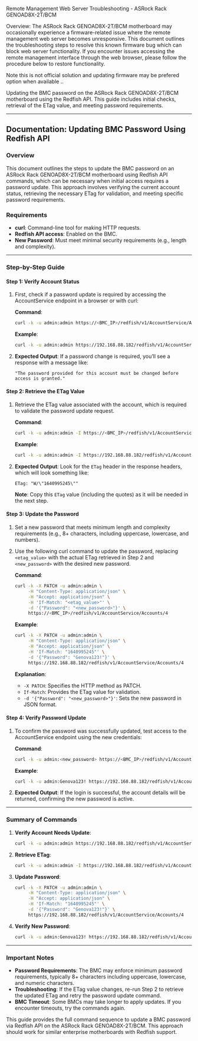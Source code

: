 Remote Management Web Server Troubleshooting - ASRock Rack GENOAD8X-2T/BCM

Overview:
The ASRock Rack GENOAD8X-2T/BCM motherboard may occasionally experience a firmware-related issue where the remote management web server becomes unresponsive. This document outlines the troubleshooting steps to resolve this known firmware bug which can block web server functionality.
If you encounter issues accessing the remote management interface through the web browser, please follow the procedure below to restore functionality.

Note this is not official solution and updating firmware may be prefered option when available .. 

Updating the BMC password on the ASRock Rack GENOAD8X-2T/BCM motherboard using the Redfish API. This guide includes initial checks, retrieval of the ETag value, and meeting password requirements.

---

## Documentation: Updating BMC Password Using Redfish API

### Overview

This document outlines the steps to update the BMC password on an ASRock Rack GENOAD8X-2T/BCM motherboard using Redfish API commands, which can be necessary when initial access requires a password update. This approach involves verifying the current account status, retrieving the necessary ETag for validation, and meeting specific password requirements.

### Requirements

- **curl**: Command-line tool for making HTTP requests.
- **Redfish API access**: Enabled on the BMC.
- **New Password**: Must meet minimal security requirements (e.g., length and complexity).

---

### Step-by-Step Guide

#### Step 1: Verify Account Status

1. First, check if a password update is required by accessing the AccountService endpoint in a browser or with curl:

   **Command**:
   ```bash
   curl -k -u admin:admin https://<BMC_IP>/redfish/v1/AccountService/Accounts/4
   ```

   **Example**:
   ```bash
   curl -k -u admin:admin https://192.168.88.182/redfish/v1/AccountService/Accounts/4
   ```

2. **Expected Output**: If a password change is required, you’ll see a response with a message like:
   ```
   "The password provided for this account must be changed before access is granted."
   ```

#### Step 2: Retrieve the ETag Value

1. Retrieve the ETag value associated with the account, which is required to validate the password update request.

   **Command**:
   ```bash
   curl -k -u admin:admin -I https://<BMC_IP>/redfish/v1/AccountService/Accounts/4
   ```

   **Example**:
   ```bash
   curl -k -u admin:admin -I https://192.168.88.182/redfish/v1/AccountService/Accounts/4
   ```

2. **Expected Output**: Look for the `ETag` header in the response headers, which will look something like:
   ```
   ETag: "W/\"1640995245\""
   ```
   
   **Note**: Copy this `ETag` value (including the quotes) as it will be needed in the next step.

#### Step 3: Update the Password

1. Set a new password that meets minimum length and complexity requirements (e.g., 8+ characters, including uppercase, lowercase, and numbers).

2. Use the following curl command to update the password, replacing `<etag_value>` with the actual ETag retrieved in Step 2 and `<new_password>` with the desired new password.

   **Command**:
   ```bash
   curl -k -X PATCH -u admin:admin \
        -H "Content-Type: application/json" \
        -H "Accept: application/json" \
        -H 'If-Match: "<etag_value>"' \
        -d '{"Password": "<new_password>"}' \
        https://<BMC_IP>/redfish/v1/AccountService/Accounts/4
   ```

   **Example**:
   ```bash
   curl -k -X PATCH -u admin:admin \
        -H "Content-Type: application/json" \
        -H "Accept: application/json" \
        -H 'If-Match: "1640995245"' \
        -d '{"Password": "Genova123!"}' \
        https://192.168.88.182/redfish/v1/AccountService/Accounts/4
   ```

   **Explanation**:
   - `-X PATCH`: Specifies the HTTP method as PATCH.
   - `If-Match`: Provides the ETag value for validation.
   - `-d '{"Password": "<new_password>"}'`: Sets the new password in JSON format.

#### Step 4: Verify Password Update

1. To confirm the password was successfully updated, test access to the AccountService endpoint using the new credentials:

   **Command**:
   ```bash
   curl -k -u admin:<new_password> https://<BMC_IP>/redfish/v1/AccountService/Accounts/4
   ```

   **Example**:
   ```bash
   curl -k -u admin:Genova123! https://192.168.88.182/redfish/v1/AccountService/Accounts/4
   ```

2. **Expected Output**: If the login is successful, the account details will be returned, confirming the new password is active.

---

### Summary of Commands

1. **Verify Account Needs Update**:
   ```bash
   curl -k -u admin:admin https://192.168.88.182/redfish/v1/AccountService/Accounts/4
   ```

2. **Retrieve ETag**:
   ```bash
   curl -k -u admin:admin -I https://192.168.88.182/redfish/v1/AccountService/Accounts/4
   ```

3. **Update Password**:
   ```bash
   curl -k -X PATCH -u admin:admin \
        -H "Content-Type: application/json" \
        -H "Accept: application/json" \
        -H 'If-Match: "1640995245"' \
        -d '{"Password": "Genova123!"}' \
        https://192.168.88.182/redfish/v1/AccountService/Accounts/4
   ```

4. **Verify New Password**:
   ```bash
   curl -k -u admin:Genova123! https://192.168.88.182/redfish/v1/AccountService/Accounts/4
   ```

---

### Important Notes

- **Password Requirements**: The BMC may enforce minimum password requirements, typically 8+ characters including uppercase, lowercase, and numeric characters.
- **Troubleshooting**: If the ETag value changes, re-run Step 2 to retrieve the updated ETag and retry the password update command.
- **BMC Timeout**: Some BMCs may take longer to apply updates. If you encounter timeouts, try the commands again.

This guide provides the full command sequence to update a BMC password via Redfish API on the ASRock Rack GENOAD8X-2T/BCM. This approach should work for similar enterprise motherboards with Redfish support.